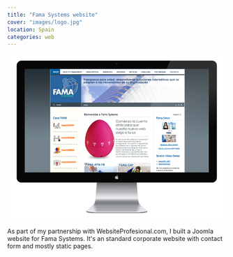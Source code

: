 ```yaml
---
title: "Fama Systems website"
cover: "images/logo.jpg"
location: Spain
categories: web
---
```


![](./images/1.jpg)

As part of my partnership with WebsiteProfesional.com, I built a Joomla website for Fama Systems. It's an standard corporate website with contact form and mostly static pages.
